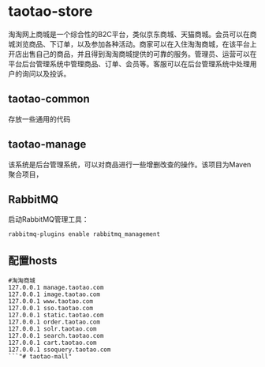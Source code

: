 # taotao-store
淘淘网上商城是一个综合性的B2C平台，类似京东商城、天猫商城。会员可以在商城浏览商品、下订单，以及参加各种活动。商家可以在入住淘淘商城，在该平台上开店出售自己的商品，并且得到淘淘商城提供的可靠的服务。管理员、运营可以在平台后台管理系统中管理商品、订单、会员等。客服可以在后台管理系统中处理用户的询问以及投诉。
## taotao-common
存放一些通用的代码
## taotao-manage
该系统是后台管理系统，可以对商品进行一些增删改查的操作。该项目为Maven聚合项目，

## RabbitMQ
启动RabbitMQ管理工具：

`rabbitmq-plugins enable rabbitmq_management`

## 配置hosts
```
#淘淘商城
127.0.0.1 manage.taotao.com
127.0.0.1 image.taotao.com
127.0.0.1 www.taotao.com
127.0.0.1 sso.taotao.com
127.0.0.1 static.taotao.com
127.0.0.1 order.taotao.com
127.0.0.1 solr.taotao.com
127.0.0.1 search.taotao.com
127.0.0.1 cart.taotao.com
127.0.0.1 ssoquery.taotao.com
```"# taotao-mall" 
